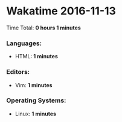 # Wakatime 2016-11-13

Time Total: **0 hours 1 minutes**

### Languages:
- HTML: **1 minutes** 

### Editors:
- Vim: **1 minutes** 

### Operating Systems:
- Linux: **1 minutes** 

